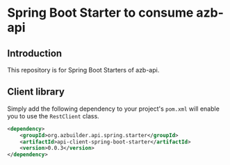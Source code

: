 # Spring Boot Starter to consume azb-api

## Introduction

This repository is for Spring Boot Starters of azb-api.

## Client library

Simply add the following dependency to your project's `pom.xml` will enable you to use the `RestClient` class.

```xml
<dependency>
    <groupId>org.azbuilder.api.spring.starter</groupId>
    <artifactId>api-client-spring-boot-starter</artifactId>
    <version>0.0.3</version>
</dependency>
```
